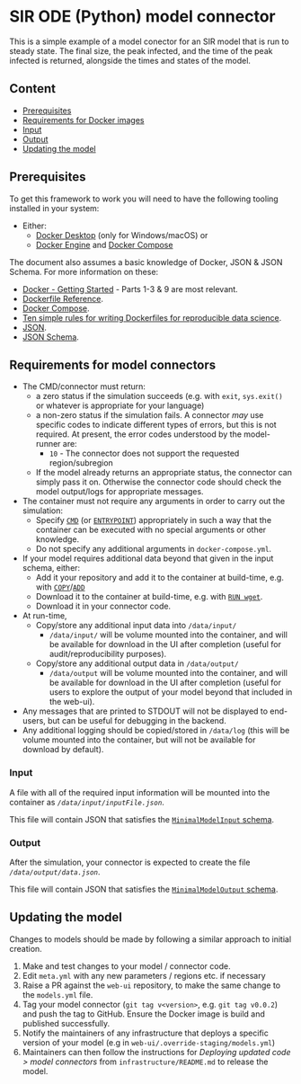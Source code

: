 # SIR ODE (Python) model connector


This is a simple example of a model conector for an SIR model that is run to steady state.
The final size, the peak infected, and the time of the peak infected is returned, alongside the times and states of the model.

## Content

* [Prerequisites](#prerequisites)
* [Requirements for Docker images](#requirements-for-docker-images)
* [Input](#input)
* [Output](#output)
* [Updating the model](#updating-the-model)

## Prerequisites

To get this framework to work you will need to have the following tooling installed in your system:

* Either:
  * [Docker Desktop](https://www.docker.com/products/docker-desktop) (only for Windows/macOS) or
  * [Docker Engine](https://docs.docker.com/engine/install/) and [Docker Compose](https://docs.docker.com/engine/install/)

The document also assumes a basic knowledge of Docker, JSON & JSON Schema.
For more information on these:

* [Docker - Getting Started](https://docs.docker.com/get-started/) - Parts 1-3 & 9 are most relevant.
* [Dockerfile Reference](https://docs.docker.com/engine/reference/builder/).
* [Docker Compose](https://docs.docker.com/compose/).
* [Ten simple rules for writing Dockerfiles for reproducible data science](https://doi.org/10.1371/journal.pcbi.1008316).
* [JSON](https://developer.mozilla.org/en-US/docs/Glossary/JSON).
* [JSON Schema](http://json-schema.org/learn/getting-started-step-by-step).

## Requirements for model connectors

* The CMD/connector must return:
  * a zero status if the simulation succeeds (e.g. with `exit`, `sys.exit()` or whatever is appropriate for your language)
  * a non-zero status if the simulation fails. A connector *may* use specific codes to indicate different types of errors, but this is not required. At present, the error codes understood by the model-runner are:
    * `10` - The connector does not support the requested region/subregion
  * If the model already returns an appropriate status, the connector can simply pass it on. Otherwise the connector code should check the model output/logs for appropriate messages.
* The container must not require any arguments in order to carry out the simulation:
  * Specify [`CMD`](https://docs.docker.com/engine/reference/builder/#cmd) (or [`ENTRYPOINT`](https://docs.docker.com/engine/reference/builder/#entrypoint)) appropriately in such a way that the container can be executed with no special arguments or other knowledge.
  * Do not specify any additional arguments in `docker-compose.yml`.
* If your model requires additional data beyond that given in the input schema, either:
  * Add it your repository and add it to the container at build-time, e.g. with [`COPY`](https://docs.docker.com/engine/reference/builder/#copy)/[`ADD`](https://docs.docker.com/engine/reference/builder/#add)
  * Download it to the container at build-time, e.g. with [`RUN wget`](https://docs.docker.com/engine/reference/builder/#run).
  * Download it in your connector code.
* At run-time,
  * Copy/store any additional input data into `/data/input/`
    * `/data/input/` will be volume mounted into the container, and will be available for download in the UI after completion (useful for audit/reproducibility purposes).
  * Copy/store any additional output data in `/data/output/`
    * `/data/output` will be volume mounted into the container, and will be available for download in the UI after completion (useful for users to explore the output of your model beyond that included in the web-ui).
* Any messages that are printed to STDOUT will not be displayed to end-users, but can be useful for debugging in the backend.
* Any additional logging should be copied/stored in `/data/log` (this will be volume mounted into the container, but will not be available for download by default).

### Input

A file with all of the required input information will be mounted into the container as *`/data/input/inputFile.json`*.

This file will contain JSON that satisfies the [`MinimalModelInput` schema](https://github.com/covid-policy-modelling/schemas/blob/main/schema/input-minimal.json).

### Output

After the simulation, your connector is expected to create the file *`/data/output/data.json`*.

This file will contain JSON that satisfies the [`MinimalModelOutput` schema](https://github.com/covid-policy-modelling/schemas/blob/main/schema/output-minimal.json).

## Updating the model

Changes to models should be made by following a similar approach to initial creation.

1. Make and test changes to your model / connector code.
1. Edit `meta.yml` with any new parameters / regions etc. if necessary
  1. Raise a PR against the `web-ui` repository, to make the same change to the `models.yml` file.
1. Tag your model connector (`git tag v<version>`, e.g. `git tag v0.0.2`) and push the tag to GitHub. Ensure the Docker image is build and published successfully.
1. Notify the maintainers of any infrastructure that deploys a specific version of your model (e.g in `web-ui/.override-staging/models.yml`)
  1. Maintainers can then follow the instructions for *Deploying updated code > model connectors* from `infrastructure/README.md` to release the model.
